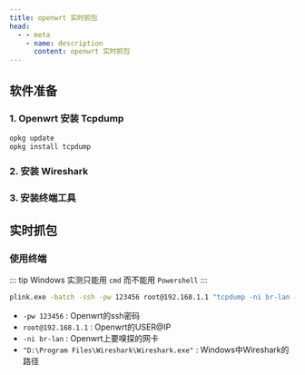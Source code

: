 ```yaml
---
title: openwrt 实时抓包
head:
  - - meta
    - name: description
      content: openwrt 实时抓包
---
```


## 软件准备

### 1. Openwrt 安装 Tcpdump

```sh
opkg update
opkg install tcpdump
```

### 2. 安装 Wireshark

<Box :items="[
  { name: 'Wireshark', tag: '官网下载' ,link: 'https://www.wireshark.org/download.html', icon: 'https://i.theovan.cn/logo/wireshark.svg'},
]"/>

### 3. 安装终端工具

<Box :items="[
  { name: 'Tabby', tag: '官网下载' ,link: 'https://tabby.sh/', icon: 'https://i.theovan.cn/logo/tabby.svg'},
]"/>

## 实时抓包

### 使用终端

::: tip
Windows 实测只能用 `cmd` 而不能用 `Powershell`
:::

```sh
plink.exe -batch -ssh -pw 123456 root@192.168.1.1 "tcpdump -ni br-lan -s 0 -w - not port 22" | "D:\Program Files\Wireshark\Wireshark.exe" -k -i -
```

- `-pw 123456` : Openwrt的ssh密码
- `root@192.168.1.1` : Openwrt的USER@IP
- `-ni br-lan` : Openwrt上要嗅探的网卡
- `"D:\Program Files\Wireshark\Wireshark.exe"` : Windows中Wireshark的路径
